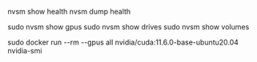 nvsm show health
nvsm dump health

sudo nvsm show gpus
sudo nvsm show drives
sudo nvsm show volumes

sudo docker run --rm --gpus all nvidia/cuda:11.6.0-base-ubuntu20.04 nvidia-smi